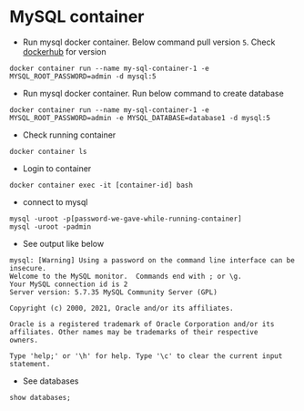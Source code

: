 # MySQL container
* Run mysql docker container. Below command pull version `5`. Check [dockerhub](https://hub.docker.com/_/mysql) for version
```
docker container run --name my-sql-container-1 -e MYSQL_ROOT_PASSWORD=admin -d mysql:5
```
* Run mysql docker container. Run below command to create database
```
docker container run --name my-sql-container-1 -e MYSQL_ROOT_PASSWORD=admin -e MYSQL_DATABASE=database1 -d mysql:5
```

* Check running container
```
docker container ls
```
* Login to container
```
docker container exec -it [container-id] bash
```
* connect to mysql
```
mysql -uroot -p[password-we-gave-while-running-container]
mysql -uroot -padmin
```
* See output like below
```
mysql: [Warning] Using a password on the command line interface can be insecure.
Welcome to the MySQL monitor.  Commands end with ; or \g.
Your MySQL connection id is 2
Server version: 5.7.35 MySQL Community Server (GPL)

Copyright (c) 2000, 2021, Oracle and/or its affiliates.

Oracle is a registered trademark of Oracle Corporation and/or its
affiliates. Other names may be trademarks of their respective
owners.

Type 'help;' or '\h' for help. Type '\c' to clear the current input statement.
```
* See databases
```
show databases;
```